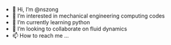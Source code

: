- 👋 Hi, I’m @nszong
- 👀 I’m interested in mechanical engineering computing codes 
- 🌱 I’m currently learning python 
- 💞️ I’m looking to collaborate on fluid dynamics 
- 📫 How to reach me ...

<!---
nszong/nszong is a ✨ special ✨ repository because its `README.md` (this file) appears on your GitHub profile.
You can click the Preview link to take a look at your changes.
--->
